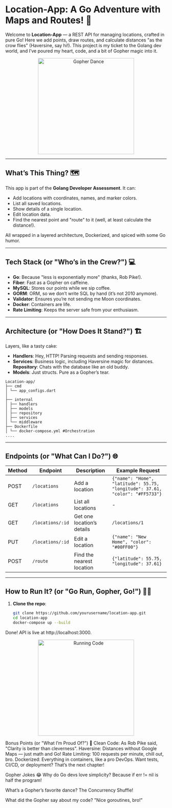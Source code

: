 # Location-App: A Go Adventure with Maps and Routes! 🚀

Welcome to **Location-App** — a REST API for managing locations, crafted in pure Go! Here we add points, draw routes, and calculate distances "as the crow flies" (Haversine, say hi!). This project is my ticket to the Golang dev world, and I’ve poured my heart, code, and a bit of Gopher magic into it.

<p align="center">
  <img src="https://media0.giphy.com/media/v1.Y2lkPTc5MGI3NjExcTg0ZWkzNnVmMGZybWR4cjg1eDRrOGswaTFwMTdyc2Jod2g4bndvNCZlcD12MV9pbnRlcm5hbF9naWZfYnlfaWQmY3Q9Zw/en4M5qpoxaOyUcDmYU/giphy.gif" alt="Gopher Dance" width="300"/>
</p>

---

## What’s This Thing? 🗺️

This app is part of the **Golang Developer Assessment**. It can:
- Add locations with coordinates, names, and marker colors.
- List all saved locations.
- Show details of a single location.
- Edit location data.
- Find the nearest point and "route" to it (well, at least calculate the distance!).

All wrapped in a layered architecture, Dockerized, and spiced with some Go humor.

---

## Tech Stack (or "Who’s in the Crew?") 💻

- **Go**: Because "less is exponentially more" (thanks, Rob Pike!).
- **Fiber**: Fast as a Gopher on caffeine.
- **MySQL**: Stores our points while we sip coffee.
- **GORM**: ORM, so we don’t write SQL by hand (it’s not 2010 anymore).
- **Validator**: Ensures you’re not sending me Moon coordinates.
- **Docker**: Containers are life.
- **Rate Limiting**: Keeps the server safe from your enthusiasm.
---

## Architecture (or "How Does It Stand?") 🏗️

Layers, like a tasty cake:
- **Handlers**: Hey, HTTP! Parsing requests and sending responses.
- **Services**: Business logic, including Haversine magic for distances.
**Repository**: Chats with the database like an old buddy.
- **Models**: Just structs. Pure as a Gopher’s tear.

  
```
Location-app/
├── cmd
│ └── app_configs.dart
│
├── internal
│ ├── handlers
│ ├── models
│ ├── repository
│ ├── services
│ └── middleware
├── Dockerfile
│ └── docker-compose.yml #Orchestration
....
```

---

## Endpoints (or "What Can I Do?") 🌐

| Method | Endpoint         | Description                      | Example Request                    |
|--------|------------------|----------------------------------|------------------------------------|
| POST   | `/locations`     | Add a location                  | `{"name": "Home", "latitude": 55.75, "longitude": 37.61, "color": "#FF5733"}` |
| GET    | `/locations`     | List all locations              | -                                  |
| GET    | `/locations/:id` | Get one location’s details      | `/locations/1`                    |
| PUT    | `/locations/:id` | Edit a location                 | `{"name": "New Home", "color": "#00FF00"}` |
| POST   | `/route`         | Find the nearest location       | `{"latitude": 55.75, "longitude": 37.61}` |

---

## How to Run It? (or "Go Run, Gopher, Go!") 🏃‍♂️

1. **Clone the repo**:
   ```bash
   git clone https://github.com/yourusername/location-app.git
   cd location-app
   docker-compose up --build
Done! API is live at http://localhost:3000.
<p align="center"> <img src="https://media.giphy.com/media/v1.Y2lkPTc5MGI3NjExMDQyZmQzMzMwYTU4MWM5Y2Q3N2U2MjVjMzM5NTVjYjI3ZjMwYzMwOCZlcD12MV9pbnRlcm5hbF9naWZfYnlfaWQmY3Q9Zw/xT9IgzoKnwFNmISR8I/giphy.gif" alt="Running Code" width="300"/> </p>
Bonus Points (or "What I’m Proud Of?") 🎉
Clean Code: As Rob Pike said, "Clarity is better than cleverness".
Haversine: Distances without Google Maps — just math and Go!
Rate Limiting: 100 requests per minute, chill out, bro.
Dockerized: Everything in containers, like a pro DevOps.
Want tests, CI/CD, or deployment? That’s the next chapter!

Gopher Jokes 😂
Why do Go devs love simplicity? Because if err != nil is half the program!

What’s a Gopher’s favorite dance? The Concurrency Shuffle!

What did the Gopher say about my code? "Nice goroutines, bro!"
